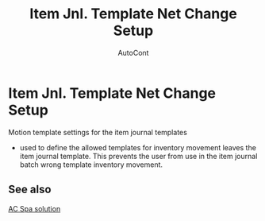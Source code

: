 ﻿---
    title: "Item Jnl. Template Net Change Setup"
    author: AutoCont
    ms.date: 04/30/2018
    ms.topic: article
    ms.prod: dynamics-nav-2017
    ms.contentlocale: en
    ms.lasthandoff: 04/30/2018
---

# Item Jnl. Template Net Change Setup

Motion template settings for the item journal templates
-	used to define the allowed templates for inventory movement leaves the item journal template. This prevents the user from use in the item journal batch wrong template inventory movement. 



## <a name="see-also"></a>See also
[AC Spa solution](ac-spa-solution.md)